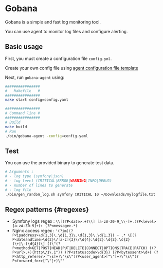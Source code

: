 # Gobana

Gobana is a simple and fast log monitoring tool.

You can use agent to monitor log files and configure alerting.

## Basic usage

First, you must create a configuration file `config.yml`.

Create your own config file using [agent configuration file template](resources/dist/config/gobana_agent.yaml)

Next, run `gobana-agent` using:

```bash
################
#   Makefile   #
################
make start config=config.yaml

################
# Command line #
################
# Build
make build
# Run
./bin/gobana-agent -config=config.yaml
```

## Test

You can use the provided binary to generate test data.

```bash
# Arguments :
# - log type (symfony|json)
# - log level (CRITICAL|ERROR|WARNING|INFO|DEBUG)
# - number of lines to generate
# - log file
./bin/gen_random_log.sh symfony CRITICAL 10 ~/Downloads/mylogfile.txt
```

## Regex patterns {#regexes}

* Symfony logs regex : `\\[(?P<date>.+)\\] [a-zA-Z0-9_\\-]+.(?P<level>[a-zA-Z0-9]+): (?P<message>.*)`
* Nginx access
  regex : `'(?im)(?P<ipaddress>\d{1,3}\.\d{1,3}\.\d{1,3}\.\d{1,3}) - .* \[(?P<dateandtime>\d{2}\/[a-z]{3}\/\d{4}:\d{2}:\d{2}:\d{2} (\+|\-)\d{4})\] ((\"(?P<method>GET|POST|HEAD|PUT|DELETE|CONNECT|OPTIONS|TRACE|PATCH) )(?P<url>.+)(http\/1\.1")) (?P<statuscode>\d{3}) (?P<bytessent>\d+) (?P<http_referer>[^\s]+)\"\s\"(?P<user_agent>[^\"]+)\"\s\"(?P<forward_for>[^\"]+)\"'`
